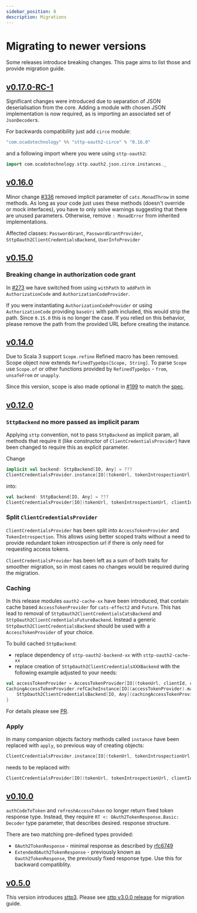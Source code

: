 ```yaml
---
sidebar_position: 8
description: Migrations
---
```


# Migrating to newer versions

Some releases introduce breaking changes. This page aims to list those and provide migration guide.

## [v0.17.0-RC-1](https://github.com/ocadotechnology/sttp-oauth2/releases/tag/v0.17.0)

Significant changes were introduced due to separation of JSON deserialisation from the core. Adding a module
with chosen JSON implementation is now required, as is importing an associated set of `JsonDecoder`s.

For backwards compatibility just add `circe` module:

```scala
"com.ocadotechnology" %% "sttp-oauth2-circe" % "0.16.0"
```

and a following import where you were using `sttp-oauth2`:

```scala
import com.ocadotechnology.sttp.oauth2.json.circe.instances._
```

## [v0.16.0](https://github.com/ocadotechnology/sttp-oauth2/releases/tag/v0.16.0)

Minor change [#336](https://github.com/ocadotechnology/sttp-oauth2/pull/336) removed implicit parameter
of `cats.MonadThrow` in some methods. As long as your code just uses these methods (doesn't override or mock
interfaces), you have to only solve warnings suggesting that there are unused parameters. Otherwise,
remove `: MonadError` from inherited implementations.

Affected classes: `PasswordGrant`, `PasswordGrantProvider`, `SttpOauth2ClientCredentialsBackend`, `UserInfoProvider`

## [v0.15.0](https://github.com/ocadotechnology/sttp-oauth2/releases/tag/v0.15.0)

### Breaking change in authorization code grant

In [#273](https://github.com/ocadotechnology/sttp-oauth2/pull/273) we have switched from using `withPath` to `addPath` in `AuthorizationCode` and `AuthorizationCodeProvider`.

If you were instantiating `AuthorizationCodeProvider` or using `AuthorizationCode` providing `baseUri` with path included, this would strip the path. Since `0.15.0` this is no longer the case. If you relied on this behavior, please remove the path from the provided URL before creating the instance.

## [v0.14.0](https://github.com/ocadotechnology/sttp-oauth2/releases/tag/v0.14.0)

Due to Scala 3 support `Scope.refine` Refined macro has been removed. Scope object now extends `RefinedTypeOps[Scope, String]`. 
To parse `Scope` use `Scope.of` or other functions provided by `RefinedTypeOps` - `from`, `unsafeFrom` or `unapply`. 

Since this version, scope is also made optional in [#199](https://github.com/ocadotechnology/sttp-oauth2/pull/199) to match the [spec](https://datatracker.ietf.org/doc/html/rfc6749#section-3.3).

## [v0.12.0](https://github.com/ocadotechnology/sttp-oauth2/releases/tag/v0.12.0)

### `SttpBackend` no more passed as implicit param

Applying `sttp` convention, not to pass `SttpBackend` as implicit param, all methods that require it (like constructor of `ClientCredentialsProvider`) have been changed to require this as explicit parameter.

Change

```scala
implicit val backend: SttpBackend[IO, Any] = ???
ClientCredentialsProvider.instance[IO](tokenUrl, tokenIntrospectionUrl, clientId, clientSecret)
```

into:

```scala
val backend: SttpBackend[IO, Any] = ???
ClientCredentialsProvider[IO](tokenUrl, tokenIntrospectionUrl, clientId, clientSecret)(backend)
```

### Split `ClientCredentialsProvider`

`ClientCredentialsProvider` has been split into `AccessTokenProvider` and `TokenIntrospection`. This allows using better scoped traits without a need to provide redundant token introspection url if there is only need for requesting access tokens. 

`ClientCredentialsProvider` has been left as a sum of both traits for smoother migration, so in most cases no changes would be required during the migration.

### Caching

In this release modules `oauth2-cache-xx` have been introduced, that contain cache based `AccessTokenProvider` for `cats-effect2` and `Future`. This has lead to removal of `SttpOauth2ClientCredentialsCatsBackend` and `SttpOauth2ClientCredentialsFutureBackend`. Instead a generic `SttpOauth2ClientCredentialsBackend` should be used with a `AccessTokenProvider` of your choice. 

To build cached `SttpBackend`:
- replace dependency of `sttp-oauth2-backend-xx` with `sttp-oauth2-cache-xx`
- replace creation of `SttpOauth2ClientCredentialsXXXBackend` with the following example adjusted to your needs:

```scala
val accessTokenProvider = AccessTokenProvider[IO](tokenUrl, clientId, clientSecret)(backend)
CachingAccessTokenProvider.refCacheInstance[IO](accessTokenProvider).map { cachingAccessTokenProvider => 
    SttpOauth2ClientCredentialsBackend[IO, Any](cachingAccessTokenProvider)(scope)
}
```

For details please see [PR](https://github.com/ocadotechnology/sttp-oauth2/pull/149).

### Apply

In many companion objects factory methods called `instance` have been replaced with `apply`, so previous way of creating objects:

```scala
ClientCredentialsProvider.instance[IO](tokenUrl, tokenIntrospectionUrl, clientId, clientSecret)
```

needs to be replaced with:

```scala
ClientCredentialsProvider[IO](tokenUrl, tokenIntrospectionUrl, clientId, clientSecret)
```


## [v0.10.0](https://github.com/ocadotechnology/sttp-oauth2/releases/tag/v0.5.0)

`authCodeToToken` and `refreshAccessToken` no longer return fixed token response type. Instead, they require `RT <: OAuth2TokenResponse.Basic: Decoder` type parameter, that describes desired. response structure.

There are two matching pre-defined types provided:
- `OAuth2TokenResponse` - minimal response as described by [rfc6749](https://datatracker.ietf.org/doc/html/rfc6749#section-5.1)
- `ExtendedOAuth2TokenResponse` - previously known as `Oauth2TokenResponse`, the previously fixed response type. Use this for backward compatiblity.

## [v0.5.0](https://github.com/ocadotechnology/sttp-oauth2/releases/tag/v0.5.0)

This version introduces [sttp3](https://github.com/ocadotechnology/sttp-oauth2/pull/39). Please see [sttp v3.0.0 release](https://github.com/softwaremill/sttp/releases/tag/v3.0.0) for migration guide.
